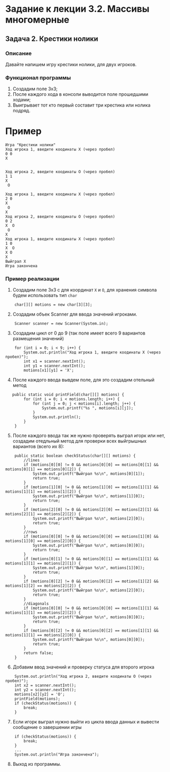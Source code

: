 # Задание к лекции 3.2. Массивы многомерные
## Задача 2. Крестики нолики

### Описание
Давайте напишем игру крестики нолики, для двух игроков.

### Функционал программы
1. Создадим поле 3х3;
2. После каждого хода в консоли выводится поле прошедшими ходами;
3. Выигрывает тот кто первый составит три крестика или нолика подряд.

# Пример
```
Игра "Крестики нолики"
Ход игрока 1, введите коодинаты Х (через пробел)
0 0
X     
      
      
Ход игрока 2, введите коодинаты O (через пробел)
1 1
X     
  O   
      
Ход игрока 1, введите коодинаты Х (через пробел)
2 0
X     
  O   
X     
Ход игрока 2, введите коодинаты O (через пробел)
0 2
X   O 
  O   
X     
Ход игрока 1, введите коодинаты Х (через пробел)
1 0
X   O 
X O   
X     
Выйграл X
Игра закончена
``` 

### Пример реализации
1.  Создадим поле 3х3 с для координат `X` и `O`, для хранения символа будем использовать тип `char`
```
    char[][] motions = new char[3][3];
```
2. Создадим объек Scanner для ввода значений игроками.
```
    Scanner scanner = new Scanner(System.in);
```
3. Создадим цикл от 0 до 9 (так поле имеет всего 9 вариантов размещения значений)
```
    for (int i = 0; i < 9; i++) {
        System.out.println("Ход игрока 1, введите коодинаты Х (через пробел)");
        int x1 = scanner.nextInt();
        int y1 = scanner.nextInt();
        motions[x1][y1] = 'X';
```
4. После каждого ввода вывдем поле, для это создадим отельный метод
```
   public static void printField(char[][] motions) {
        for (int i = 0; i < motions.length; i++) {
            for (int j = 0; j < motions[i].length; j++) {
                System.out.printf("%s ", motions[i][j]);
            }
            System.out.println();
        }
    }
```
5. После каждого ввода так же нужно проверять выграл игорк или нет, создадим отедльный метод для проверки
всех выйгрышных вариантов (всего их 8):
```
    public static boolean checkStatus(char[][] motions) {
        //lines
        if (motions[0][0] != 0 && motions[0][0] == motions[0][1] && motions[0][1] == motions[0][2]) {
            System.out.printf("Выйграл %s\n", motions[0][1]);
            return true;
        }
        if (motions[1][0] != 0 && motions[1][0] == motions[1][1] && motions[1][1] == motions[1][2]) {
            System.out.printf("Выйграл %s\n", motions[1][0]);
            return true;
        }
        if (motions[2][0] != 0 && motions[2][0] == motions[2][1] && motions[2][1] == motions[2][2]) {
            System.out.printf("Выйграл %s\n", motions[2][0]);
            return true;
        }
        //rows
        if (motions[0][0] != 0 && motions[0][0] == motions[1][0] && motions[1][0] == motions[2][0]) {
            System.out.printf("Выйграл %s\n", motions[0][0]);
            return true;
        }
        if (motions[0][1] != 0 && motions[0][1] == motions[1][1] && motions[1][1] == motions[2][1]) {
            System.out.printf("Выйграл %s\n", motions[1][0]);
            return true;
        }
        if (motions[0][2] != 0 && motions[0][2] == motions[1][2] && motions[1][2] == motions[2][2]) {
            System.out.printf("Выйграл %s\n", motions[2][0]);
            return true;
        }
        //diagonals
        if (motions[0][0] != 0 && motions[0][0] == motions[1][1] && motions[1][1] == motions[2][2]) {
            System.out.printf("Выйграл %s\n", motions[0][0]);
            return true;
        }
        if (motions[0][2] != 0 && motions[0][2] == motions[1][1] && motions[1][1] == motions[2][0]) {
            System.out.printf("Выйграл %s\n", motions[0][0]);
            return true;
        }
        return false;
    }
```
6. Добавим ввод значений и проверку статуса для второго игрока
```
    System.out.println("Ход игрока 2, введите коодинаты O (через пробел)");
    int x2 = scanner.nextInt();
    int y2 = scanner.nextInt();
    motions[x2][y2] = 'O';
    printField(motions);
    if (checkStatus(motions)) {
        break;
    }
```
7. Если игорк выграл нужно выйти из цикла ввода данных и вывести сообщение о завершении игры
```
    if (checkStatus(motions)) {
        break;
    }
    ...
    System.out.println("Игра закончена");
```
8. Выход из программы. 